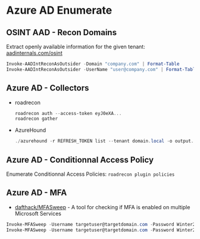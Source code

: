 # Azure AD Enumerate

## OSINT AAD - Recon Domains

Extract openly available information for the given tenant: [aadinternals.com/osint](https://aadinternals.com/osint/)

```ps1
Invoke-AADIntReconAsOutsider -Domain "company.com" | Format-Table
Invoke-AADIntReconAsOutsider -UserName "user@company.com" | Format-Table
```

## Azure AD - Collectors

* roadrecon
    ```ps1
    roadrecon auth --access-token eyJ0eXA...
    roadrecon gather
    ```
* AzureHound
    ```ps1
    ./azurehound -r REFRESH_TOKEN list --tenant domain.local -o output.json
    ```


## Azure AD - Conditionnal Access Policy

Enumerate Conditionnal Access Policies: `roadrecon plugin policies`




## Azure AD - MFA

* [dafthack/MFASweep](https://github.com/dafthack/MFASweep) - A tool for checking if MFA is enabled on multiple Microsoft Services
```ps1
Invoke-MFASweep -Username targetuser@targetdomain.com -Password Winter2020
Invoke-MFASweep -Username targetuser@targetdomain.com -Password Winter2020 -Recon -IncludeADFS
```

